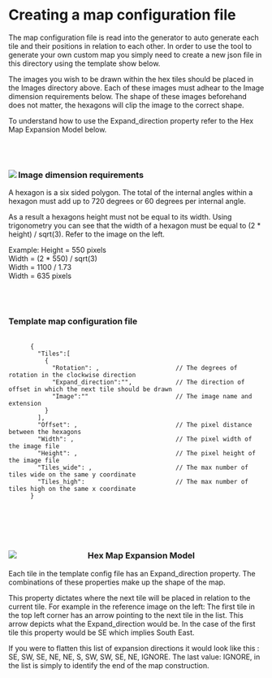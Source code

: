 <h1>
  Creating a map configuration file
</h1>

<p>
  The map configuration file is read into the generator to auto generate each tile and their positions in relation to each other.
  In order to use the tool to generate your own custom map you simply need to create a new json file in this directory using
  the template show below. 
  
  The images you wish to be drawn within the hex tiles should be placed in the Images directory above. Each of these images must
  adhear to the Image dimension requirements below. The shape of these images beforehand does not matter, 
  the hexagons will clip the image to the correct shape.
  
  To understand how to use the Expand_direction property refer to the Hex Map Expansion Model below.
</p>

<br/>
<br/>


<div>
  <img src="https://i.ibb.co/TmtKkZ1/Hex-Tile-Dimensions.png" align="left">
  <h3>
    Image dimension requirements
  </h3>
  <div>
    <p>
      A hexagon is a six sided polygon. The total of the internal angles within a hexagon must add up to 720 degrees
      or 60 degrees per internal angle. 
    </p>
    </p>
      As a result a hexagons height must not be equal to its width. Using trigonometry you can see that the width of
      a hexagon must be equal to (2 * height) / sqrt(3). Refer to the image on the left.
    </p>
    <p>
      Example: Height = 550 pixels <br/>
      Width = (2 * 550) / sqrt(3) <br/>
      Width = 1100 / 1.73 <br/>
      Width = 635 pixels
    </p>
  </div>
</div>

<br/>
<br/>

<div>
  <h3>
    Template map configuration file
  </h3>
  <pre align="left">
    <code>
      {
        "Tiles":[
          {
            "Rotation": ,                     // The degrees of rotation in the clockwise direction
            "Expand_direction":"",            // The direction of offset in which the next tile should be drawn
            "Image":""                        // The image name and extension
          }
        ],
        "Offset": ,                           // The pixel distance between the hexagons
        "Width": ,                            // The pixel width of the image file
        "Height": ,                           // The pixel height of the image file
        "Tiles_wide": ,                       // The max number of tiles wide on the same y coordinate
        "Tiles_high":                         // The max number of tiles high on the same x coordinate
      }
    </code>
  </pre>
</div>

<br/>
<br/>

<div>
  <img src="https://i.ibb.co/26LQDGD/Hex-Map-Expansion-Model.png" align="left">
  <h3 align="center">Hex Map Expansion Model</h3>
  <div>
    <p>
      Each tile in the template config file has an Expand_direction property. The combinations of these properties make up the
      shape of the map.
    </p>    
    <p>
      This property dictates where the next tile will be placed in relation to the current tile. For example in the reference image
      on the left: The first tile in the top left corner has an arrow pointing to the next tile in the list. This arrow depicts
      what the Expand_direction would be. In the case of the first tile this property would be SE which implies South East.
    </p>
    <p>
      If you were to flatten this list of expansion directions it would look like this : SE, SW, SE, NE, NE, S, SW, SW, SE, NE, IGNORE.
      The last value: IGNORE, in the list is simply to identify the end of the map construction.
    </p>
  </div>
</div>
